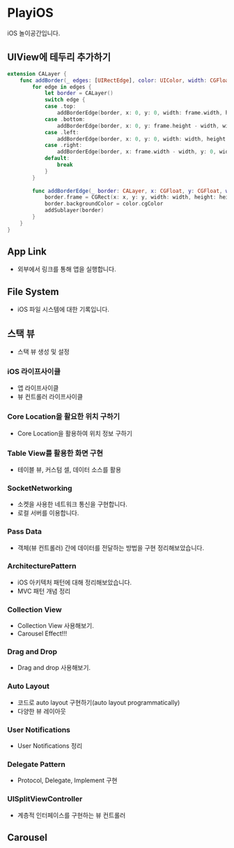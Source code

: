 # PlayiOS
iOS 놀이공간입니다.

## UIView에 테두리 추가하기
```swift
extension CALayer {
    func addBorder(_ edges: [UIRectEdge], color: UIColor, width: CGFloat) {
        for edge in edges {
            let border = CALayer()
            switch edge {
            case .top:
                addBorderEdge(border, x: 0, y: 0, width: frame.width, height: width)
            case .bottom:
                addBorderEdge(border, x: 0, y: frame.height - width, width: frame.width, height: width)
            case .left:
                addBorderEdge(border, x: 0, y: 0, width: width, height: frame.height)
            case .right:
                addBorderEdge(border, x: frame.width - width, y: 0, width: width, height: frame.height)
            default:
                break
            }
        }
        
        func addBorderEdge(_ border: CALayer, x: CGFloat, y: CGFloat, width: CGFloat, height: CGFloat) {
            border.frame = CGRect(x: x, y: y, width: width, height: height)
            border.backgroundColor = color.cgColor
            addSublayer(border)
        }
    }
}
```

## App Link

-   외부에서 링크를 통해 앱을 실행합니다.

## File System

- iOS 파일 시스템에 대한 기록입니다.

## 스택 뷰

- 스택 뷰 생성 및 설정

### iOS 라이프사이클

- 앱 라이프사이클
- 뷰 컨트롤러 라이프사이클

### Core Location을 활요한 위치 구하기

- Core Location을 활용하여 위치 정보 구하기

### Table View를 활용한 화면 구현

- 테이블 뷰, 커스텀 셀, 데이터 소스를 활용

### SocketNetworking

- 소켓을 사용한 네트워크 통신을 구현합니다.
- 로컬 서버를 이용합니다.

### Pass Data

- 객체(뷰 컨트롤러) 간에 데이터를 전달하는 방법을 구현 정리해보았습니다.

### ArchitecturePattern

-   iOS 아키텍처 패턴에 대해 정리해보았습니다.
-   MVC 패턴 개념 정리

### Collection View

-   Collection View 사용해보기.
-   Carousel Effect!!!

### Drag and Drop

-   Drag and drop 사용해보기.

### Auto Layout

-   코드로 auto layout 구현하기(auto layout programmatically)
-   다양한 뷰 레이아웃

### User Notifications

-   User Notifications 정리

### Delegate Pattern

- Protocol, Delegate, Implement 구현

### UISplitViewController

- 계층적 인터페이스를 구현하는 뷰 컨트롤러

## Carousel